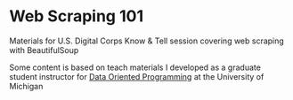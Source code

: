 # Web Scraping 101 

Materials for U.S. Digital Corps Know & Tell session covering web scraping with BeautifulSoup 

Some content is based on teach materials I developed as a graduate student instructor for [Data Oriented Programming](https://s3-us-west-1.amazonaws.com/umsi-class/206.pdf) at the University of Michigan